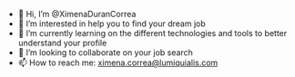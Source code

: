- 👋 Hi, I’m @XimenaDuranCorrea
- 👀 I’m interested in help you to find your dream job 
- 🌱 I’m currently learning on the different technologies and tools to better understand your profile
- 💞️ I’m looking to collaborate on your job search
- 📫 How to reach me: ximena.correa@lumiquialis.com

<!---
XimenaDuranCorrea/XimenaDuranCorrea is a ✨ special ✨ repository because its `README.md` (this file) appears on your GitHub profile.
You can click the Preview link to take a look at your changes.
--->
